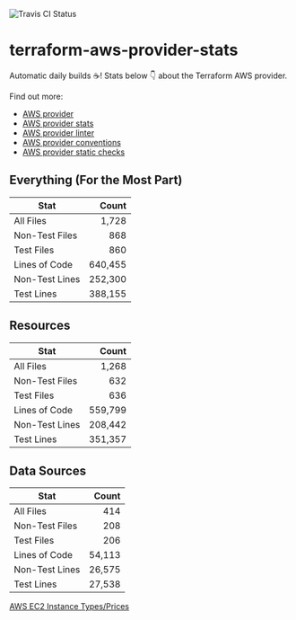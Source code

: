 ![Travis CI Status](https://travis-ci.org/YakDriver/terraform-aws-provider-stats.svg?branch=main)
# terraform-aws-provider-stats

Automatic daily builds :coffee:! Stats below :point_down: about the Terraform AWS provider.

Find out more:
* [AWS provider](https://github.com/terraform-providers/terraform-provider-aws)
* [AWS provider stats](https://github.com/YakDriver/terraform-aws-provider-stats)
* [AWS provider linter](https://github.com/terraform-providers/terraform-provider-aws/tree/master/awsproviderlint)
* [AWS provider conventions](https://github.com/YakDriver/terraform-aws-conventions)
* [AWS provider static checks](https://github.com/YakDriver/terraform-aws-provider-static-checks)



## Everything (For the Most Part)

|  Stat  |  Count  |
| ------------- | -------------: |
|  All Files  |  1,728  |
|  Non-Test Files  |  868  |
|  Test Files  |  860  |
|  Lines of Code  |  640,455  |
|  Non-Test Lines  |  252,300  |
|  Test Lines  |  388,155  |



## Resources

|  Stat  |  Count  |
| ------------- | -------------: |
|  All Files  |  1,268  |
|  Non-Test Files  |  632  |
|  Test Files  |  636  |
|  Lines of Code  |  559,799  |
|  Non-Test Lines  |  208,442  |
|  Test Lines  |  351,357  |



## Data Sources

|  Stat  |  Count  |
| ------------- | -------------: |
|  All Files  |  414  |
|  Non-Test Files  |  208  |
|  Test Files  |  206  |
|  Lines of Code  |  54,113  |
|  Non-Test Lines  |  26,575  |
|  Test Lines  |  27,538  |




[AWS EC2 Instance Types/Prices](https://github.com/YakDriver/aws-ec2-instance-types)
